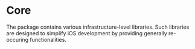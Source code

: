 # Core

The package contains various infrastructure-level libraries.
Such libraries are designed to simplify iOS development by providing generally re-occuring functionalities.
